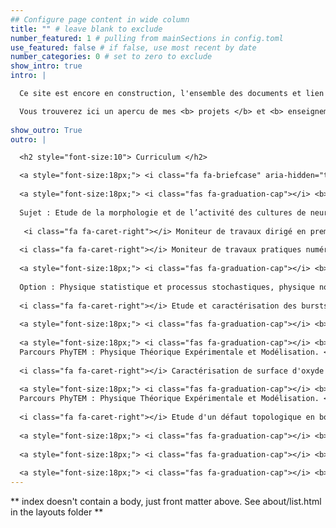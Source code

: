 ```yaml
---
## Configure page content in wide column
title: "" # leave blank to exclude
number_featured: 1 # pulling from mainSections in config.toml
use_featured: false # if false, use most recent by date
number_categories: 0 # set to zero to exclude
show_intro: true
intro: |

  Ce site est encore en construction, l'ensemble des documents et lien ne sont pas dans leur version finale et peuvent ne pas fonctionner parfaitement. 

  Vous trouverez ici un apercu de mes <b> projets </b> et <b> enseignements </b> les plus récents. 
  
show_outro: True
outro: |

  <h2 style="font-size:10"> Curriculum </h2>

  <a style="font-size:18px;"> <i class="fa fa-briefcase" aria-hidden="true"></i> <b> 2021 - Aujourd'hui </b>: Enseignant de Physique-Chimie au [lycée de Coulommiers](https://www.campus-coulommiers.eu/).  </a>
  
  <a style="font-size:18px;"> <i class="fas fa-graduation-cap"></i> <b> 2018 - 2021 </b>: Thèse de Doctorat en Neurophysique à l'<a href="https://u-paris.fr">Université de Paris</i> </a> </a>
  
  Sujet : Etude de la morphologie et de l’activité des cultures de neurones en développement par des simulations numérique et de l’imagerie de cultures cellulaire.
  
   <i class="fa fa-caret-right"></i> Moniteur de travaux dirigé en première années des [études de santé](https://u-paris.fr/sante/pass-parcours-dacces-specifique-sante/) à l'Université de Paris.
   
  <i class="fa fa-caret-right"></i> Moniteur de travaux pratiques numériques en première année de l'[ESPCI](https://www.espci.psl.eu/en/)
  
  <a style="font-size:18px;"> <i class="fas fa-graduation-cap"></i> <b> 2017 - 2018 </b>: Diplôme de Master 2 [Physique des Systèmes Complexes](https://physics-complex-systems.fr/). </a>
  
  Option : Physique statistique et processus stochastiques, physique non linéaire, systèmes hors equilibre et mathématiques.
  
  <i class="fa fa-caret-right"></i> Etude et caractérisation des bursts épileptique de culture de neurones au sein du laboratoire [Matière et Systèmes Complexes](http://www.msc.univ-paris-diderot.fr/) 
  
  <a style="font-size:18px;"> <i class="fas fa-graduation-cap"></i> <b> 2016 - 2017 </b>: Préparation à l'Agrégation de Sciences Physiques à l'[ENS Paris-Saclay](https://ens-paris-saclay.fr/) (anciennement ENS Cachan) classé 47. <a/>
  
  <a style="font-size:18px;"> <i class="fas fa-graduation-cap"></i> <b> 2015 - 2016 </b>: Master de Physique au sein de l'[ENS Paris-Saclay](https://ens-paris-saclay.fr/) (anciennement ENS Cachan).
  Parcours PhyTEM : Physique Théorique Expérimentale et Modélisation. </a>
  
  <i class="fa fa-caret-right"></i> Caractérisation de surface d'oxyde de cuivre au sein de la [PUCC](https://www.uc.cl/), à Santiago du Chili. 
  
  <a style="font-size:18px;"> <i class="fas fa-graduation-cap"></i> <b> 2014 - 2015 </b>: Licence 3 de Physique au sein de l'[ENS Paris-Saclay](https://ens-paris-saclay.fr/) (anciennement ENS Cachan).
  Parcours PhyTEM : Physique Théorique Expérimentale et Modélisation. </a>
  
  <i class="fa fa-caret-right"></i> Etude d'un défaut topologique en boucle dans un cristal liquide nématique. Mise en évidence de l'éffet chirogyral au sein du [LPS](https://www2.lps.u-psud.fr/en/home-english/).
  
  <a style="font-size:18px;"> <i class="fas fa-graduation-cap"></i> <b> 2013 - 2014 </b>: Première année au sein de l'[EIVP](https://www.eivp-paris.fr/), école spécialisé en génie urbain. </a>
  
  <a style="font-size:18px;"> <i class="fas fa-graduation-cap"></i> <b> 2011 - 2013 </b>: Classe Préparatoires aux Grandes Ecoles Physique-Chimie au [lycée Massena](http://www.lycee-massena.fr/). </a>
  
  <a style="font-size:18px;"> <i class="fas fa-graduation-cap"></i> <b> 2010 - 2011 </b>: Baccalauréat Scientifique - Mention Bien - au lycée [Emile Duclaux](https://emile-duclaux-aurillac.ent.auvergnerhonealpes.fr/) à Aurillac. </a>
---
```


** index doesn't contain a body, just front matter above.
See about/list.html in the layouts folder **